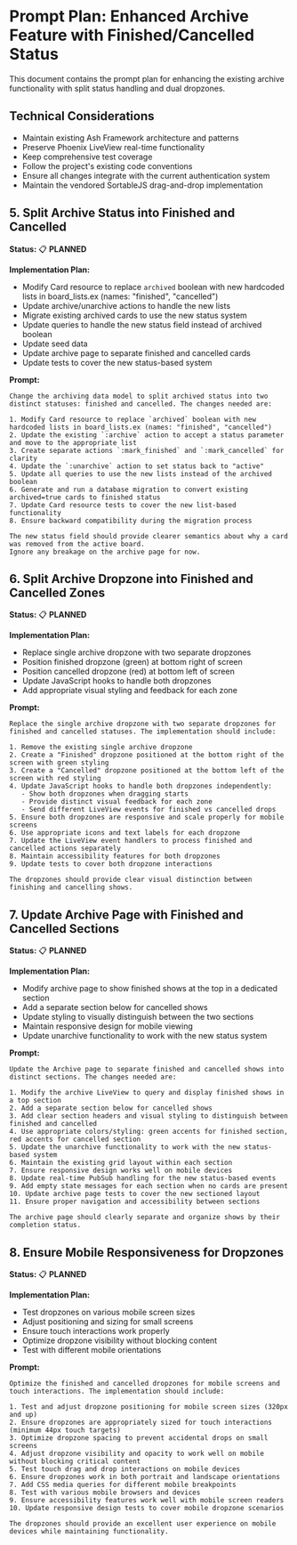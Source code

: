 # Prompt Plan: Enhanced Archive Feature with Finished/Cancelled Status

This document contains the prompt plan for enhancing the existing archive functionality with split status handling and dual dropzones.

## Technical Considerations

- Maintain existing Ash Framework architecture and patterns
- Preserve Phoenix LiveView real-time functionality
- Keep comprehensive test coverage
- Follow the project's existing code conventions
- Ensure all changes integrate with the current authentication system
- Maintain the vendored SortableJS drag-and-drop implementation

## 5. Split Archive Status into Finished and Cancelled

**Status:** 📋 **PLANNED**

**Implementation Plan:**
- Modify Card resource to replace `archived` boolean with new hardcoded lists in board_lists.ex (names: "finished", "cancelled")  
- Update archive/unarchive actions to handle the new lists
- Migrate existing archived cards to use the new status system
- Update queries to handle the new status field instead of archived boolean
- Update seed data
- Update archive page to separate finished and cancelled cards
- Update tests to cover the new status-based system

**Prompt:**
```
Change the archiving data model to split archived status into two distinct statuses: finished and cancelled. The changes needed are:

1. Modify Card resource to replace `archived` boolean with new hardcoded lists in board_lists.ex (names: "finished", "cancelled")  
2. Update the existing `:archive` action to accept a status parameter and move to the appropriate list
3. Create separate actions `:mark_finished` and `:mark_cancelled` for clarity
4. Update the `:unarchive` action to set status back to "active"
5. Update all queries to use the new lists instead of the archived boolean
6. Generate and run a database migration to convert existing archived=true cards to finished status
7. Update Card resource tests to cover the new list-based functionality
8. Ensure backward compatibility during the migration process

The new status field should provide clearer semantics about why a card was removed from the active board.
Ignore any breakage on the archive page for now.
```

## 6. Split Archive Dropzone into Finished and Cancelled Zones

**Status:** 📋 **PLANNED**

**Implementation Plan:**
- Replace single archive dropzone with two separate dropzones
- Position finished dropzone (green) at bottom right of screen
- Position cancelled dropzone (red) at bottom left of screen
- Update JavaScript hooks to handle both dropzones
- Add appropriate visual styling and feedback for each zone

**Prompt:**
```
Replace the single archive dropzone with two separate dropzones for finished and cancelled statuses. The implementation should include:

1. Remove the existing single archive dropzone
2. Create a "Finished" dropzone positioned at the bottom right of the screen with green styling
3. Create a "Cancelled" dropzone positioned at the bottom left of the screen with red styling
4. Update JavaScript hooks to handle both dropzones independently:
   - Show both dropzones when dragging starts
   - Provide distinct visual feedback for each zone
   - Send different LiveView events for finished vs cancelled drops
5. Ensure both dropzones are responsive and scale properly for mobile screens
6. Use appropriate icons and text labels for each dropzone
7. Update the LiveView event handlers to process finished and cancelled actions separately
8. Maintain accessibility features for both dropzones
9. Update tests to cover both dropzone interactions

The dropzones should provide clear visual distinction between finishing and cancelling shows.
```

## 7. Update Archive Page with Finished and Cancelled Sections

**Status:** 📋 **PLANNED**

**Implementation Plan:**
- Modify archive page to show finished shows at the top in a dedicated section
- Add a separate section below for cancelled shows
- Update styling to visually distinguish between the two sections
- Maintain responsive design for mobile viewing
- Update unarchive functionality to work with the new status system

**Prompt:**
```
Update the Archive page to separate finished and cancelled shows into distinct sections. The changes needed are:

1. Modify the archive LiveView to query and display finished shows in a top section
2. Add a separate section below for cancelled shows
3. Add clear section headers and visual styling to distinguish between finished and cancelled
4. Use appropriate colors/styling: green accents for finished section, red accents for cancelled section
5. Update the unarchive functionality to work with the new status-based system
6. Maintain the existing grid layout within each section
7. Ensure responsive design works well on mobile devices
8. Update real-time PubSub handling for the new status-based events
9. Add empty state messages for each section when no cards are present
10. Update archive page tests to cover the new sectioned layout
11. Ensure proper navigation and accessibility between sections

The archive page should clearly separate and organize shows by their completion status.
```

## 8. Ensure Mobile Responsiveness for Dropzones

**Status:** 📋 **PLANNED**

**Implementation Plan:**
- Test dropzones on various mobile screen sizes
- Adjust positioning and sizing for small screens
- Ensure touch interactions work properly
- Optimize dropzone visibility without blocking content
- Test with different mobile orientations

**Prompt:**
```
Optimize the finished and cancelled dropzones for mobile screens and touch interactions. The implementation should include:

1. Test and adjust dropzone positioning for mobile screen sizes (320px and up)
2. Ensure dropzones are appropriately sized for touch interactions (minimum 44px touch targets)
3. Optimize dropzone spacing to prevent accidental drops on small screens
4. Adjust dropzone visibility and opacity to work well on mobile without blocking critical content
5. Test touch drag and drop interactions on mobile devices
6. Ensure dropzones work in both portrait and landscape orientations
7. Add CSS media queries for different mobile breakpoints
8. Test with various mobile browsers and devices
9. Ensure accessibility features work well with mobile screen readers
10. Update responsive design tests to cover mobile dropzone scenarios

The dropzones should provide an excellent user experience on mobile devices while maintaining functionality.
```
